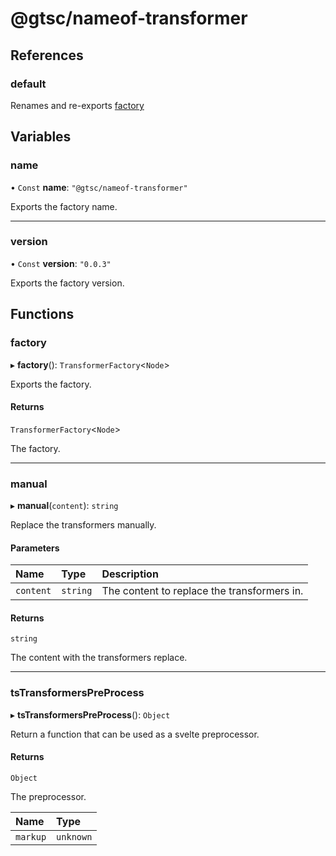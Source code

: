 # @gtsc/nameof-transformer

## References

### default

Renames and re-exports [factory](globals.md#factory)

## Variables

### name

• `Const` **name**: ``"@gtsc/nameof-transformer"``

Exports the factory name.

___

### version

• `Const` **version**: ``"0.0.3"``

Exports the factory version.

## Functions

### factory

▸ **factory**(): `TransformerFactory`\<`Node`\>

Exports the factory.

#### Returns

`TransformerFactory`\<`Node`\>

The factory.

___

### manual

▸ **manual**(`content`): `string`

Replace the transformers manually.

#### Parameters

| Name | Type | Description |
| :------ | :------ | :------ |
| `content` | `string` | The content to replace the transformers in. |

#### Returns

`string`

The content with the transformers replace.

___

### tsTransformersPreProcess

▸ **tsTransformersPreProcess**(): `Object`

Return a function that can be used as a svelte preprocessor.

#### Returns

`Object`

The preprocessor.

| Name | Type |
| :------ | :------ |
| `markup` | `unknown` |
